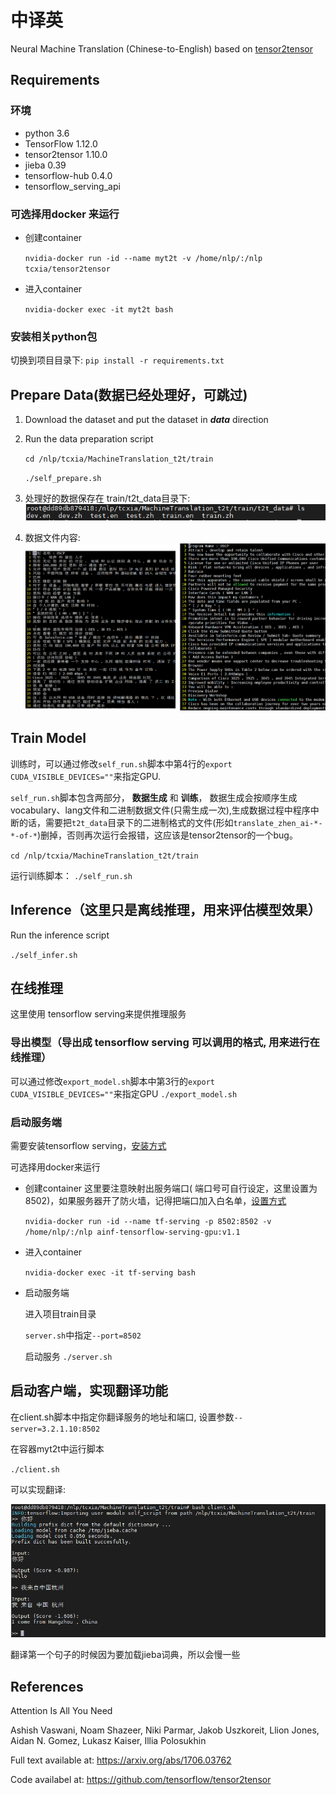 # 中译英

Neural Machine Translation (Chinese-to-English) based on [tensor2tensor](https://github.com/tensorflow/tensor2tensor)

## Requirements

### 环境
- python 3.6
- TensorFlow 1.12.0
- tensor2tensor 1.10.0
- jieba 0.39
- tensorflow-hub 0.4.0
- tensorflow_serving_api

### 可选择用docker 来运行
 - 创建container

   `nvidia-docker run -id --name myt2t -v /home/nlp/:/nlp tcxia/tensor2tensor`
 
 - 进入container

   `nvidia-docker exec -it myt2t bash`
 
### 安装相关python包
 切换到项目目录下:
 `pip install -r requirements.txt`

## Prepare Data(数据已经处理好，可跳过)
1. Download the dataset and put the dataset in ***data*** direction
2. Run the data preparation script
    
    `cd /nlp/tcxia/MachineTranslation_t2t/train`
    
    `./self_prepare.sh`
    
3. 处理好的数据保存在 train/t2t_data目录下:
![image](https://github.com/tcxdgit/MachineTranslation_t2t/raw/master/images/t2t_data.PNG)
    
4. 数据文件内容:
![image](https://github.com/tcxdgit/MachineTranslation_t2t/raw/master/images/corpus_zhen.png)
    
## Train Model
训练时，可以通过修改`self_run.sh`脚本中第4行的`export CUDA_VISIBLE_DEVICES=""`来指定GPU.

`self_run.sh`脚本包含两部分， **数据生成** 和 **训练**， 数据生成会按顺序生成vocabulary、lang文件和二进制数据文件(只需生成一次),生成数据过程中程序中断的话，需要把`t2t_data`目录下的二进制格式的文件(形如`translate_zhen_ai-*-*-of-*`)删掉，否则再次运行会报错，这应该是tensor2tensor的一个bug。

`cd /nlp/tcxia/MachineTranslation_t2t/train`

运行训练脚本：
`./self_run.sh` 


## Inference（这里只是离线推理，用来评估模型效果）
Run the inference script

`./self_infer.sh` 

## 在线推理

这里使用 tensorflow serving来提供推理服务

### 导出模型（导出成 tensorflow serving 可以调用的格式, 用来进行在线推理）

可以通过修改`export_model.sh`脚本中第3行的`export CUDA_VISIBLE_DEVICES=""`来指定GPU
`./export_model.sh`

### 启动服务端
需要安装tensorflow serving，[安装方式](https://github.com/tensorflow/serving/blob/master/tensorflow_serving/g3doc/setup.md)

 可选择用docker来运行
 - 创建container
 这里要注意映射出服务端口( 端口号可自行设定，这里设置为8502)，如果服务器开了防火墙，记得把端口加入白名单，[设置方式](https://www.cnblogs.com/zl1991/p/10531726.html)
 
   `nvidia-docker run -id --name tf-serving -p 8502:8502 -v /home/nlp/:/nlp ainf-tensorflow-serving-gpu:v1.1`
 
 - 进入container

   `nvidia-docker exec -it tf-serving bash`
  
 - 启动服务端
 
    进入项目train目录
    
   `server.sh`中指定`--port=8502`
  
   启动服务
   `./server.sh`

## 启动客户端，实现翻译功能
   在client.sh脚本中指定你翻译服务的地址和端口, 设置参数`--server=3.2.1.10:8502` 

   在容器myt2t中运行脚本

   `./client.sh`
   
   可以实现翻译:
   
   ![image](https://github.com/tcxdgit/MachineTranslation_t2t/raw/master/images/translation.PNG)

   翻译第一个句子的时候因为要加载jieba词典，所以会慢一些
  
## References

Attention Is All You Need

Ashish Vaswani, Noam Shazeer, Niki Parmar, Jakob Uszkoreit, Llion Jones, Aidan N. Gomez, Lukasz Kaiser, Illia Polosukhin

Full text available at: https://arxiv.org/abs/1706.03762

Code availabel at: https://github.com/tensorflow/tensor2tensor
